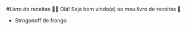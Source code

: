 #Livro de receitas 👨‍🍳
Olá! Seja bem vindo(a) ao meu livro de receitas :wave:
 - Strogonoff de frango
 
